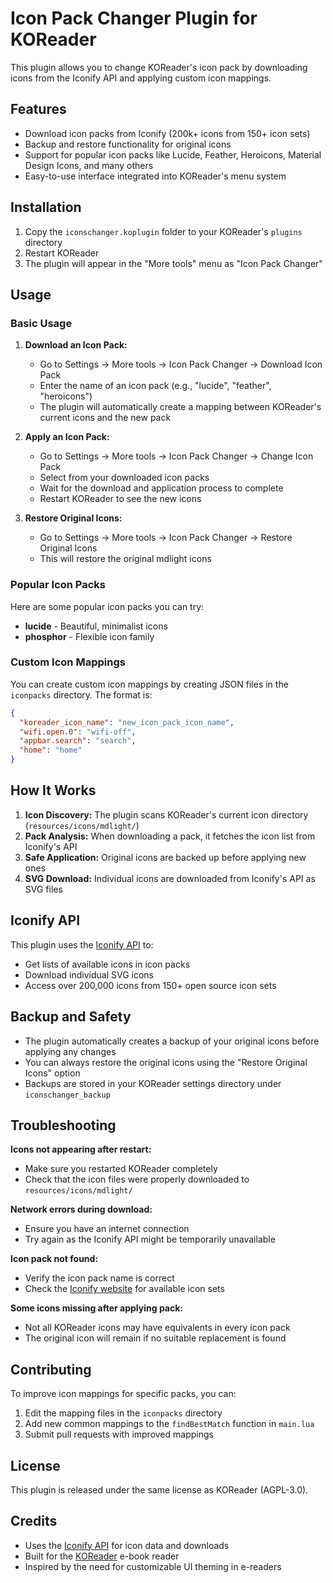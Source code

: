 # Icon Pack Changer Plugin for KOReader

This plugin allows you to change KOReader's icon pack by downloading icons from the Iconify API and applying custom icon mappings.

## Features

- Download icon packs from Iconify (200k+ icons from 150+ icon sets)
- Backup and restore functionality for original icons
- Support for popular icon packs like Lucide, Feather, Heroicons, Material Design Icons, and many others
- Easy-to-use interface integrated into KOReader's menu system

## Installation

1. Copy the `iconschanger.koplugin` folder to your KOReader's `plugins` directory
2. Restart KOReader
3. The plugin will appear in the "More tools" menu as "Icon Pack Changer"

## Usage

### Basic Usage

1. **Download an Icon Pack:**
   - Go to Settings → More tools → Icon Pack Changer → Download Icon Pack
   - Enter the name of an icon pack (e.g., "lucide", "feather", "heroicons")
   - The plugin will automatically create a mapping between KOReader's current icons and the new pack

2. **Apply an Icon Pack:**
   - Go to Settings → More tools → Icon Pack Changer → Change Icon Pack
   - Select from your downloaded icon packs
   - Wait for the download and application process to complete
   - Restart KOReader to see the new icons

3. **Restore Original Icons:**
   - Go to Settings → More tools → Icon Pack Changer → Restore Original Icons
   - This will restore the original mdlight icons

### Popular Icon Packs

Here are some popular icon packs you can try:

- **lucide** - Beautiful, minimalist icons
- **phosphor** - Flexible icon family

### Custom Icon Mappings

You can create custom icon mappings by creating JSON files in the `iconpacks` directory. The format is:

```json
{
  "koreader_icon_name": "new_icon_pack_icon_name",
  "wifi.open.0": "wifi-off",
  "appbar.search": "search",
  "home": "home"
}
```

## How It Works

1. **Icon Discovery:** The plugin scans KOReader's current icon directory (`resources/icons/mdlight/`)
2. **Pack Analysis:** When downloading a pack, it fetches the icon list from Iconify's API
3. **Safe Application:** Original icons are backed up before applying new ones
4. **SVG Download:** Individual icons are downloaded from Iconify's API as SVG files

## Iconify API

This plugin uses the [Iconify API](https://api.iconify.design) to:
- Get lists of available icons in icon packs
- Download individual SVG icons
- Access over 200,000 icons from 150+ open source icon sets

## Backup and Safety

- The plugin automatically creates a backup of your original icons before applying any changes
- You can always restore the original icons using the "Restore Original Icons" option
- Backups are stored in your KOReader settings directory under `iconschanger_backup`

## Troubleshooting

**Icons not appearing after restart:**
- Make sure you restarted KOReader completely
- Check that the icon files were properly downloaded to `resources/icons/mdlight/`

**Network errors during download:**
- Ensure you have an internet connection
- Try again as the Iconify API might be temporarily unavailable

**Icon pack not found:**
- Verify the icon pack name is correct
- Check the [Iconify website](https://iconify.design) for available icon sets

**Some icons missing after applying pack:**
- Not all KOReader icons may have equivalents in every icon pack
- The original icon will remain if no suitable replacement is found

## Contributing

To improve icon mappings for specific packs, you can:
1. Edit the mapping files in the `iconpacks` directory
2. Add new common mappings to the `findBestMatch` function in `main.lua`
3. Submit pull requests with improved mappings

## License

This plugin is released under the same license as KOReader (AGPL-3.0).

## Credits

- Uses the [Iconify API](https://iconify.design) for icon data and downloads
- Built for the [KOReader](https://koreader.rocks) e-book reader
- Inspired by the need for customizable UI theming in e-readers
